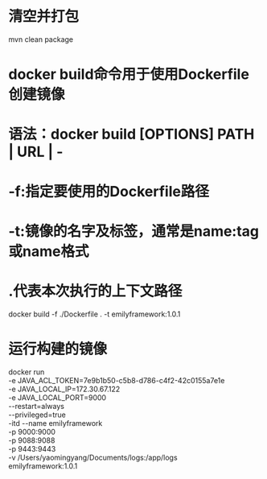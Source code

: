 # 清空并打包
mvn clean package
# docker build命令用于使用Dockerfile创建镜像
# 语法：docker build [OPTIONS] PATH | URL | -
# -f:指定要使用的Dockerfile路径
# -t:镜像的名字及标签，通常是name:tag或name格式
# .代表本次执行的上下文路径
docker build -f ./Dockerfile . -t emilyframework:1.0.1
# 运行构建的镜像
docker run \
-e JAVA_ACL_TOKEN=7e9b1b50-c5b8-d786-c4f2-42c0155a7e1e \
-e JAVA_LOCAL_IP=172.30.67.122 \
-e JAVA_LOCAL_PORT=9000 \
--restart=always \
--privileged=true \
-itd --name emilyframework \
-p 9000:9000 \
-p 9088:9088 \
-p 9443:9443 \
-v /Users/yaomingyang/Documents/logs:/app/logs \
emilyframework:1.0.1